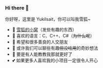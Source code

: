 ### Hi there 👋

你好呀，这里是 YukiIsait，你可以叫我雪狐~

- 🌱 [雪狐的小窝](https://youko.netlify.app/)（发些有趣的东西）
- 🔭 喜欢的语言：C、C++、C#（~~为什么呢~~）
- 👯 希望和很多善良的人交朋友
- 💬 或许我们可以聊些有趣~~但没啥用~~的奇妙想法
- 🤔 要是有人能教教我那就更好了
- 💕 如果更多人喜欢我的小项目一定很令人开心
